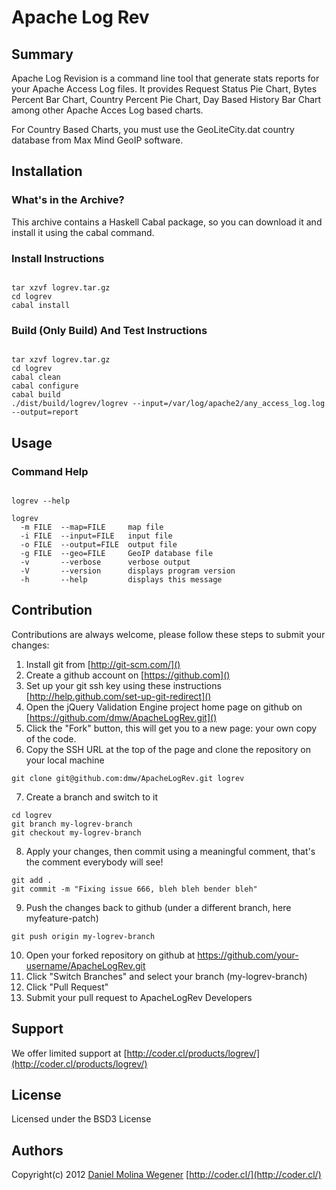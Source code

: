 Apache Log Rev
=====

Summary
---

Apache Log Revision is a command line tool that generate stats
reports for your Apache Access Log files. It provides Request
Status Pie Chart, Bytes Percent Bar Chart, Country Percent Pie
Chart, Day Based History Bar Chart among other Apache Acces Log
based charts.

For Country Based Charts, you must use the GeoLiteCity.dat
country database from Max Mind GeoIP software.


Installation
---

### What's in the Archive?

This archive contains a Haskell Cabal package, so you can download
it and install it using the cabal command.

### Install Instructions

```shell

tar xzvf logrev.tar.gz
cd logrev
cabal install

```

### Build (Only Build) And Test Instructions

```shell

tar xzvf logrev.tar.gz
cd logrev
cabal clean
cabal configure
cabal build
./dist/build/logrev/logrev --input=/var/log/apache2/any_access_log.log --output=report

```

Usage
---

### Command Help

```shell

logrev --help

logrev
  -m FILE  --map=FILE     map file
  -i FILE  --input=FILE   input file
  -o FILE  --output=FILE  output file
  -g FILE  --geo=FILE     GeoIP database file
  -v       --verbose      verbose output
  -V       --version      displays program version
  -h       --help         displays this message

```

Contribution
---
Contributions are always welcome, please follow these steps to submit your changes:

1. Install git from [http://git-scm.com/]()
2. Create a github account on [https://github.com]()
3. Set up your git ssh key using these instructions [http://help.github.com/set-up-git-redirect]()
4. Open the jQuery Validation Engine project home page on github on [https://github.com/dmw/ApacheLogRev.git]()
5. Click the "Fork" button, this will get you to a new page: your own copy of the code.
6. Copy the SSH URL at the top of the page and clone the repository on your local machine

```shell
git clone git@github.com:dmw/ApacheLogRev.git logrev
```

7. Create a branch and switch to it

```shell
cd logrev
git branch my-logrev-branch
git checkout my-logrev-branch
```

8. Apply your changes, then commit using a meaningful comment, that's the comment everybody will see!

```shell
git add .
git commit -m "Fixing issue 666, bleh bleh bender bleh"
```

9. Push the changes back to github (under a different branch, here myfeature-patch)

```shell
git push origin my-logrev-branch
```

10. Open your forked repository on github at https://github.com/your-username/ApacheLogRev.git
11. Click "Switch Branches" and select your branch (my-logrev-branch)
12. Click "Pull Request"
13. Submit your pull request to ApacheLogRev Developers


Support
---
We offer limited support at [http://coder.cl/products/logrev/](http://coder.cl/products/logrev/)

License
---
Licensed under the BSD3 License


Authors
---

 Copyright(c) 2012 [Daniel Molina Wegener](https://github.com/dmw) [http://coder.cl/](http://coder.cl/)


